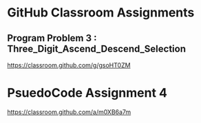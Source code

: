 # GitHub Classroom Assignments

## Program Problem 3 : Three_Digit_Ascend_Descend_Selection

https://classroom.github.com/g/gsoHT0ZM



# PsuedoCode Assignment 4
https://classroom.github.com/a/m0XB6a7m
